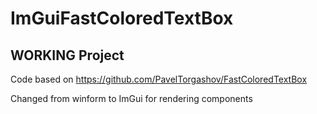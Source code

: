 # ImGuiFastColoredTextBox

## WORKING Project

Code based on https://github.com/PavelTorgashov/FastColoredTextBox

Changed from winform to ImGui for rendering components
